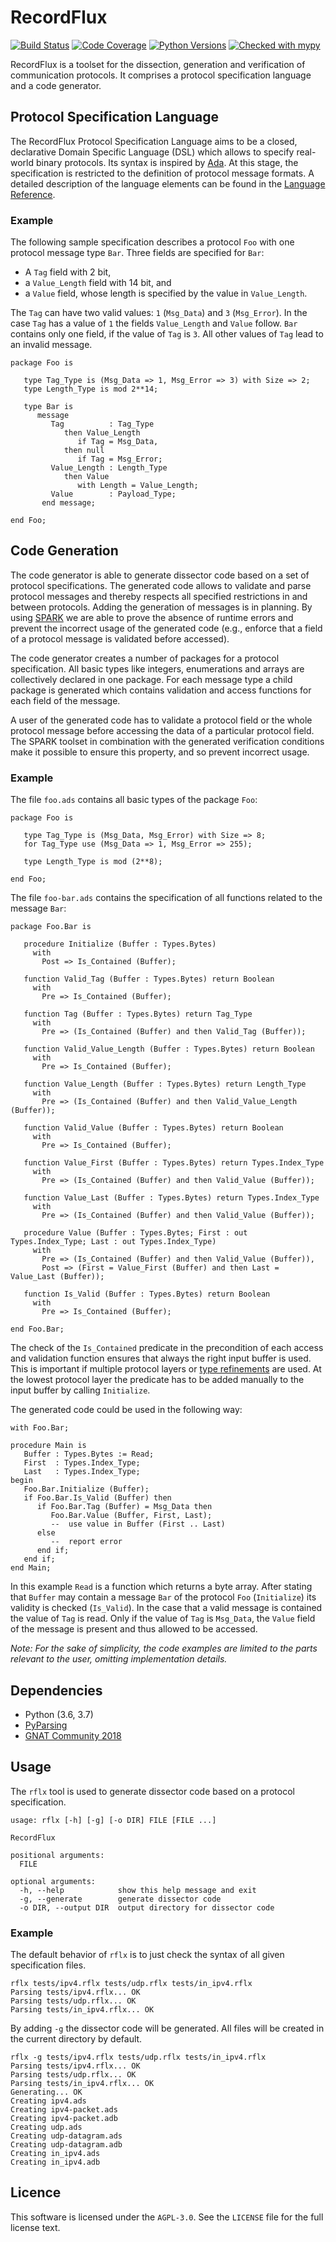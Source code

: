 # RecordFlux

[![Build Status](https://travis-ci.org/Componolit/RecordFlux.svg?branch=master)](https://travis-ci.org/Componolit/RecordFlux)
[![Code Coverage](https://codecov.io/github/Componolit/RecordFlux/coverage.svg?branch=master)](https://codecov.io/github/Componolit/RecordFlux)
[![Python Versions](https://img.shields.io/badge/python-3.6%20%7C%203.7-blue.svg)](https://python.org/)
[![Checked with mypy](http://www.mypy-lang.org/static/mypy_badge.svg)](http://mypy-lang.org/)

RecordFlux is a toolset for the dissection, generation and verification of communication protocols. It comprises a protocol specification language and a code generator.

## Protocol Specification Language

The RecordFlux Protocol Specification Language aims to be a closed, declarative Domain Specific Language (DSL) which allows to specify real-world binary protocols. Its syntax is inspired by [Ada](https://www.adacore.com/about-ada). At this stage, the specification is restricted to the definition of protocol message formats. A detailed description of the language elements can be found in the [Language Reference](/doc/Language-Reference.md).

### Example

The following sample specification describes a protocol `Foo` with one protocol message type `Bar`. Three fields are specified for `Bar`:

- A `Tag` field with 2 bit,
- a `Value_Length` field with 14 bit, and
- a `Value` field, whose length is specified by the value in `Value_Length`.

The `Tag` can have two valid values: `1` (`Msg_Data`) and `3` (`Msg_Error`). In the case `Tag` has a value of `1` the fields `Value_Length` and `Value` follow. `Bar` contains only one field, if the value of `Tag` is `3`. All other values of `Tag` lead to an invalid message.

```
package Foo is

   type Tag_Type is (Msg_Data => 1, Msg_Error => 3) with Size => 2;
   type Length_Type is mod 2**14;

   type Bar is
      message
         Tag          : Tag_Type
            then Value_Length
               if Tag = Msg_Data,
            then null
               if Tag = Msg_Error;
         Value_Length : Length_Type
            then Value
               with Length = Value_Length;
         Value        : Payload_Type;
       end message;

end Foo;
```

## Code Generation

The code generator is able to generate dissector code based on a set of protocol specifications. The generated code allows to validate and parse protocol messages and thereby respects all specified restrictions in and between protocols. Adding the generation of messages is in planning. By using [SPARK](https://www.adacore.com/about-spark) we are able to prove the absence of runtime errors and prevent the incorrect usage of the generated code (e.g., enforce that a field of a protocol message is validated before accessed).

The code generator creates a number of packages for a protocol specification. All basic types like integers, enumerations and arrays are collectively declared in one package. For each message type a child package is generated which contains validation and access functions for each field of the message.

A user of the generated code has to validate a protocol field or the whole protocol message before accessing the data of a particular protocol field. The SPARK toolset in combination with the generated verification conditions make it possible to ensure this property, and so prevent incorrect usage.

### Example

The file `foo.ads` contains all basic types of the package `Foo`:

```
package Foo is

   type Tag_Type is (Msg_Data, Msg_Error) with Size => 8;
   for Tag_Type use (Msg_Data => 1, Msg_Error => 255);

   type Length_Type is mod (2**8);

end Foo;
```

The file `foo-bar.ads` contains the specification of all functions related to the message `Bar`:

```
package Foo.Bar is

   procedure Initialize (Buffer : Types.Bytes)
     with
       Post => Is_Contained (Buffer);

   function Valid_Tag (Buffer : Types.Bytes) return Boolean
     with
       Pre => Is_Contained (Buffer);

   function Tag (Buffer : Types.Bytes) return Tag_Type
     with
       Pre => (Is_Contained (Buffer) and then Valid_Tag (Buffer));

   function Valid_Value_Length (Buffer : Types.Bytes) return Boolean
     with
       Pre => Is_Contained (Buffer);

   function Value_Length (Buffer : Types.Bytes) return Length_Type
     with
       Pre => (Is_Contained (Buffer) and then Valid_Value_Length (Buffer));

   function Valid_Value (Buffer : Types.Bytes) return Boolean
     with
       Pre => Is_Contained (Buffer);

   function Value_First (Buffer : Types.Bytes) return Types.Index_Type
     with
       Pre => (Is_Contained (Buffer) and then Valid_Value (Buffer));

   function Value_Last (Buffer : Types.Bytes) return Types.Index_Type
     with
       Pre => (Is_Contained (Buffer) and then Valid_Value (Buffer));

   procedure Value (Buffer : Types.Bytes; First : out Types.Index_Type; Last : out Types.Index_Type)
     with
       Pre => (Is_Contained (Buffer) and then Valid_Value (Buffer)),
       Post => (First = Value_First (Buffer) and then Last = Value_Last (Buffer));

   function Is_Valid (Buffer : Types.Bytes) return Boolean
     with
       Pre => Is_Contained (Buffer);

end Foo.Bar;
```

The check of the `Is_Contained` predicate in the precondition of each access and validation function ensures that always the right input buffer is used. This is important if multiple protocol layers or [type refinements](/doc/Language-Reference.md#type-refinement) are used. At the lowest protocol layer the predicate has to be added manually to the input buffer by calling `Initialize`.

The generated code could be used in the following way:

```
with Foo.Bar;

procedure Main is
   Buffer : Types.Bytes := Read;
   First  : Types.Index_Type;
   Last   : Types.Index_Type;
begin
   Foo.Bar.Initialize (Buffer);
   if Foo.Bar.Is_Valid (Buffer) then
      if Foo.Bar.Tag (Buffer) = Msg_Data then
         Foo.Bar.Value (Buffer, First, Last);
         --  use value in Buffer (First .. Last)
      else
         --  report error
      end if;
   end if;
end Main;
```

In this example `Read` is a function which returns a byte array. After stating that `Buffer` may contain a message `Bar` of the protocol `Foo` (`Initialize`) its validity is checked (`Is_Valid`). In the case that a valid message is contained the value of `Tag` is read. Only if the value of `Tag` is `Msg_Data`, the `Value` field of the message is present and thus allowed to be accessed.

*Note: For the sake of simplicity, the code examples are limited to the parts relevant to the user, omitting implementation details.*

## Dependencies

- Python (3.6, 3.7)
- [PyParsing](https://github.com/pyparsing/pyparsing/)
- [GNAT Community 2018](https://www.adacore.com/download)

## Usage

The `rflx` tool is used to generate dissector code based on a protocol specification.

```
usage: rflx [-h] [-g] [-o DIR] FILE [FILE ...]

RecordFlux

positional arguments:
  FILE

optional arguments:
  -h, --help            show this help message and exit
  -g, --generate        generate dissector code
  -o DIR, --output DIR  output directory for dissector code
```

### Example

The default behavior of `rflx` is to just check the syntax of all given specification files.

```
rflx tests/ipv4.rflx tests/udp.rflx tests/in_ipv4.rflx
Parsing tests/ipv4.rflx... OK
Parsing tests/udp.rflx... OK
Parsing tests/in_ipv4.rflx... OK
```

By adding `-g` the dissector code will be generated. All files will be created in the current directory by default.

```
rflx -g tests/ipv4.rflx tests/udp.rflx tests/in_ipv4.rflx
Parsing tests/ipv4.rflx... OK
Parsing tests/udp.rflx... OK
Parsing tests/in_ipv4.rflx... OK
Generating... OK
Creating ipv4.ads
Creating ipv4-packet.ads
Creating ipv4-packet.adb
Creating udp.ads
Creating udp-datagram.ads
Creating udp-datagram.adb
Creating in_ipv4.ads
Creating in_ipv4.adb
```

## Licence

This software is licensed under the `AGPL-3.0`. See the `LICENSE` file for the full license text.
